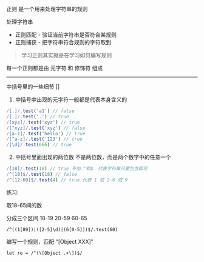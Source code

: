 正则 是一个用来处理字符串的规则

处理字符串

* 正则匹配 - 验证当前字符串是否符合某规则
* 正则捕获 - 把字符串符合规则的字符取到

> 学习正则其实就是在学习如何编写规则

每一个正则都是由 元字符 和 修饰符 组成

---

中括号里的一些细节 []

1. 中括号中出现的元字符一般都是代表本身含义的

```js
/[.]/.test('a1') // false
/[.]/.test('.') // true
/[xyz]/.test('xyz') // true
/[^xyz]/.test('xyz') // false
/[a-z]/.test('hello') // true
/[^a-z]/.test('123') // true
/[\d]/.test(666) // true
```

2. 中括号里面出现的两位数 不是两位数，而是两个数字中的任意一个

```js
/[18]/.test(18) // true 不加 ^和$　代表字符串只要包含即可
/^[18]$/.test(18) // false
/^[12-69]$/.test(4) // true 代表 1 或 2-6 或 9
```

练习:

取18-65间的数

分成三个区间
18-19
20-59
60-65

    /^((1[89])|([2-5]\d)|(6[0-5]))$/.test(60)

编写一个规则，匹配 "[Object XXX]"

    let re = /^(\[Object .+\])$/

